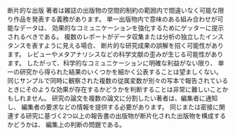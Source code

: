 
断片的な出版
著者は雑誌の出版物の空間的制約の範囲内で間違いなく可能な限り作品を発表する義務があります。
単一出版物内で意味のある組み合わせが可能なデータは、
効果的なコミュニケーションを強化するためにゲッターに提示されるべきである。
複数のレポートがデータ収集または分析の独立したインスタンスを表すように見える場合、
断片的な研究成果の誤解を招く可能性があります。
レビューやメタアナリシスなどの科学文献の歪みが生じる可能性があります。
したがって、科学的なコミュニケーションに明確な利益がない限り、
単一の研究から得られた結果のいくつかを細かく公表することは望ましくない。
同じサンプルで同時に観察された複数の従属変数が別々の写本で報告されているときにそのような効果が存在するかどうかを判断することは非常に難しいことかもしれません。
研究の論文を複数の論文に分割したい著者は、編集者に通知し、
編集者の要求などの情報を提供する必要があります。
同じまたは密接に関連する研究に基づく2つ以上の報告書の出版物が断片化された出版物を構成するかどうかは、
編集上の判断の問題である。
